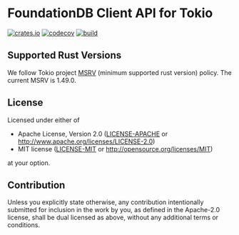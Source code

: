 # FoundationDB Client API for Tokio

[![crates.io][crates-badge]][crates-url]
[![codecov][codecov-badge]][codecov-url]
[![build][build-badge]][build-url]

[crates-badge]: https://img.shields.io/crates/v/fdb.svg
[crates-url]: https://crates.io/crates/fdb
[codecov-badge]: https://codecov.io/gh/fdb-rs/fdb/branch/main/graph/badge.svg?token=3O9VXRK4JU
[codecov-url]: https://codecov.io/gh/fdb-rs/fdb
[build-badge]: https://img.shields.io/github/workflow/status/fdb-rs/fdb/push-6_3_23
[build-url]: https://github.com/fdb-rs/fdb/actions/workflows/push-6_3_23.yml

## Supported Rust Versions

We follow Tokio project
[MSRV](https://github.com/tokio-rs/tokio/#supported-rust-versions)
(minimum supported rust version) policy. The current MSRV is 1.49.0.

## License

Licensed under either of

 * Apache License, Version 2.0 ([LICENSE-APACHE](LICENSE-APACHE) or
   http://www.apache.org/licenses/LICENSE-2.0)
 * MIT license ([LICENSE-MIT](LICENSE-MIT) or
   http://opensource.org/licenses/MIT)

at your option.

## Contribution

Unless you explicitly state otherwise, any contribution intentionally
submitted for inclusion in the work by you, as defined in the
Apache-2.0 license, shall be dual licensed as above, without any
additional terms or conditions.
